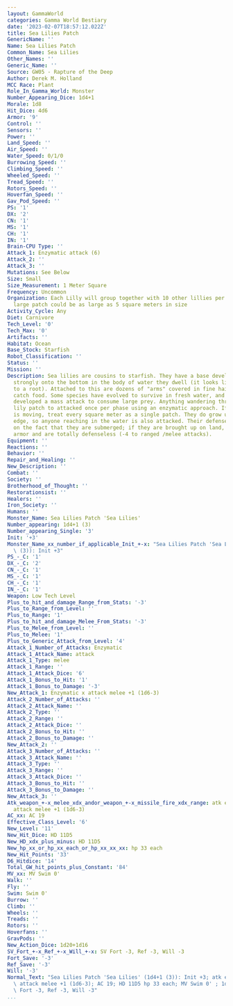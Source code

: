 ```yaml
---
layout: GammaWorld
categories: Gamma World Bestiary
date: '2023-02-07T18:57:12.022Z'
title: Sea Lilies Patch
GenericName: ''
Name: Sea Lilies Patch
Common_Name: Sea Lilies
Other_Names: ''
Generic_Name: ''
Source: GW05 - Rapture of the Deep
Author: Derek M. Holland
MCC Race: Plant
Role_In_Gamma_World: Monster
Number_Appearing_Dice: 1d4+1
Morale: 1d8
Hit_Dice: 4d6
Armor: '9'
Control: ''
Sensors: ''
Power: ''
Land_Speed: ''
Air_Speed: ''
Water_Speed: 0/1/0
Burrowing_Speed: ''
Climbing_Speed: ''
Wheeled_Speed: ''
Tread_Speed: ''
Rotors_Speed: ''
Hoverfan_Speed: ''
Gav_Pod_Speed: ''
PS: '1'
DX: '2'
CN: '1'
MS: '1'
CH: '1'
IN: '1'
Brain-CPU Type: ''
Attack_1: Enzymatic attack (6)
Attack_2: ''
Attack_3: ''
Mutations: See Below
Size: Small
Size_Measurement: 1 Meter Square
Frequency: Uncommon
Organization: Each Lilly will group together with 10 other lillies per square meter.  A
  large patch could be as large as 5 square meters in size
Activity_Cycle: Any
Diet: Carnivore
Tech_Level: '0'
Tech_Max: '0'
Artifacts: ''
Habitat: Ocean
Base_Stock: Starfish
Robot_Classification: ''
Status: ''
Mission: ''
Description: Sea lilies are cousins to starfish. They have a base developed to hold
  strongly onto the bottom in the body of water they dwell (it looks like worms attached
  to a root). Attached to this are dozens of "arms" covered in fine hairs, used to
  catch food. Some species have evolved to survive in fresh water, and most of those
  developed a mass attack to consume large prey. Anything wandering through a sea
  lily patch to attacked once per phase using an enzymatic approach. If the person
  is moving, treat every square meter as a single patch. They do grow up to the waters
  edge, so anyone reaching in the water is also attacked. Their defenses are based
  on the fact that they are submerged; if they are brought up on land, they have no
  armor and are totally defenseless (-4 to ranged /melee attacks).
Equipment: ''
Reactions: ''
Behavior: ''
Repair_and_Healing: ''
New_Description: ''
Combat: ''
Society: ''
Brotherhood_of_Thought: ''
Restorationsist: ''
Healers: ''
Iron_Society: ''
Humans: ''
Monster_Name: Sea Lilies Patch 'Sea Lilies'
Number_appearing: 1d4+1 (3)
Number_appearing_Single: '3'
Init: '+3'
Monster_Name_xx_number_if_applicable_Init_+-x: "Sea Lilies Patch 'Sea Lilies' (1d4+1\
  \ (3)): Init +3"
PS_-_C: '1'
DX_-_C: '2'
CN_-_C: '1'
MS_-_C: '1'
CH_-_C: '1'
IN_-_C: '1'
Weapon: Low Tech Level
Plus_to_hit_and_damage_Range_from_Stats: '-3'
Plus_to_Range_from_Level: ''
Plus_to_Range: '1'
Plus_to_hit_and_damage_Melee_From_Stats: '-3'
Plus_to_Melee_from_Level: ''
Plus_to_Melee: '1'
Plus_to_Generic_Attack_from_Level: '4'
Attack_1_Number_of_Attacks: Enzymatic
Attack_1_Attack_Name: attack
Attack_1_Type: melee
Attack_1_Range: ''
Attack_1_Attack_Dice: '6'
Attack_1_Bonus_to_Hit: '1'
Attack_1_Bonus_to_Damage: '-3'
New_Attack_1: Enzymatic x attack melee +1 (1d6-3)
Attack_2_Number_of_Attacks: ''
Attack_2_Attack_Name: ''
Attack_2_Type: ''
Attack_2_Range: ''
Attack_2_Attack_Dice: ''
Attack_2_Bonus_to_Hit: ''
Attack_2_Bonus_to_Damage: ''
New_Attack_2: ''
Attack_3_Number_of_Attacks: ''
Attack_3_Attack_Name: ''
Attack_3_Type: ''
Attack_3_Range: ''
Attack_3_Attack_Dice: ''
Attack_3_Bonus_to_Hit: ''
Attack_3_Bonus_to_Damage: ''
New_Attack_3: ''
Atk_weapon_+-x_melee_xdx_andor_weapon_+-x_missile_fire_xdx_range: atk enzymatic x
  attack melee +1 (1d6-3)
AC_xx: AC 19
Effective_Class_Level: '6'
New_Level: '11'
New_Hit_Dice: HD 11D5
New_HD_xdx_plus_minus: HD 11D5
New_hp_xx_or_hp_xx_each_or_hp_xx_xx_xx: hp 33 each
New_Hit_Points: '33'
D6_Hitdice: '14'
Total_GW_hit_points_plus_Constant: '84'
MV_xx: MV Swim 0'
Walk: ''
Fly: ''
Swim: Swim 0'
Burrow: ''
Climb: ''
Wheels: ''
Treads: ''
Rotors: ''
Hoverfans: ''
GravPods: ''
New_Action_Dice: 1d20+1d16
SV_Fort_+-x_Ref_+-x_Will_+-x: SV Fort -3, Ref -3, Will -3
Fort_Save: '-3'
Ref_Save: '-3'
Will: '-3'
Normal_Text: "Sea Lilies Patch 'Sea Lilies' (1d4+1 (3)): Init +3; atk enzymatic x\
  \ attack melee +1 (1d6-3); AC 19; HD 11D5 hp 33 each; MV Swim 0' ; 1d20+1d16; SV\
  \ Fort -3, Ref -3, Will -3"
...
```

